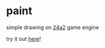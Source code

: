# paint
simple drawing on [24a2](https://github.com/jamesroutley/24a2) game engine

try it out [here](https://bernardini687.github.io/paint/index.html)!
